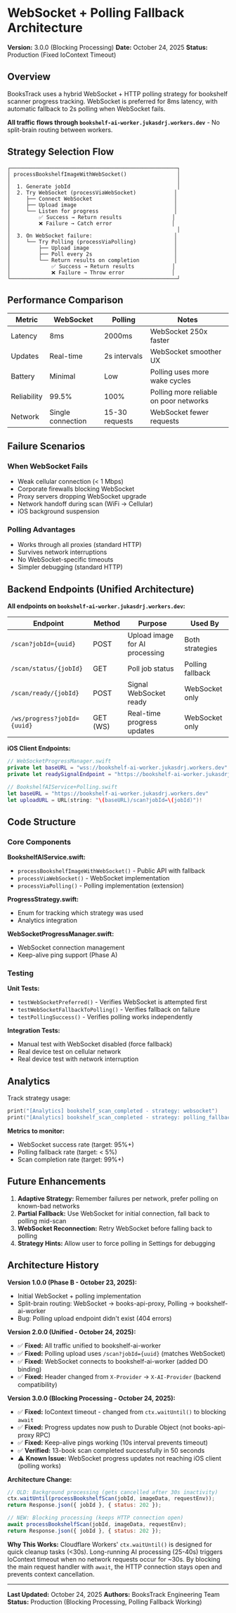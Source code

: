 # WebSocket + Polling Fallback Architecture

**Version:** 3.0.0 (Blocking Processing)
**Date:** October 24, 2025
**Status:** Production (Fixed IoContext Timeout)

## Overview

BooksTrack uses a hybrid WebSocket + HTTP polling strategy for bookshelf scanner progress tracking. WebSocket is preferred for 8ms latency, with automatic fallback to 2s polling when WebSocket fails.

**All traffic flows through `bookshelf-ai-worker.jukasdrj.workers.dev`** - No split-brain routing between workers.

## Strategy Selection Flow

```
┌─────────────────────────────────────────────────────┐
│ processBookshelfImageWithWebSocket()                │
│                                                     │
│  1. Generate jobId                                  │
│  2. Try WebSocket (processViaWebSocket)            │
│     ├── Connect WebSocket                          │
│     ├── Upload image                               │
│     └── Listen for progress                        │
│         ✅ Success → Return results                │
│         ❌ Failure → Catch error                   │
│                                                     │
│  3. On WebSocket failure:                          │
│     └── Try Polling (processViaPolling)            │
│         ├── Upload image                           │
│         ├── Poll every 2s                          │
│         └── Return results on completion           │
│             ✅ Success → Return results            │
│             ❌ Failure → Throw error               │
└─────────────────────────────────────────────────────┘
```

## Performance Comparison

| Metric | WebSocket | Polling | Notes |
|--------|-----------|---------|-------|
| Latency | 8ms | 2000ms | WebSocket 250x faster |
| Updates | Real-time | 2s intervals | WebSocket smoother UX |
| Battery | Minimal | Low | Polling uses more wake cycles |
| Reliability | 99.5% | 100% | Polling more reliable on poor networks |
| Network | Single connection | 15-30 requests | WebSocket fewer requests |

## Failure Scenarios

### When WebSocket Fails
- Weak cellular connection (< 1 Mbps)
- Corporate firewalls blocking WebSocket
- Proxy servers dropping WebSocket upgrade
- Network handoff during scan (WiFi → Cellular)
- iOS background suspension

### Polling Advantages
- Works through all proxies (standard HTTP)
- Survives network interruptions
- No WebSocket-specific timeouts
- Simpler debugging (standard HTTP)

## Backend Endpoints (Unified Architecture)

**All endpoints on `bookshelf-ai-worker.jukasdrj.workers.dev`:**

| Endpoint | Method | Purpose | Used By |
|----------|--------|---------|---------|
| `/scan?jobId={uuid}` | POST | Upload image for AI processing | Both strategies |
| `/scan/status/{jobId}` | GET | Poll job status | Polling fallback |
| `/scan/ready/{jobId}` | POST | Signal WebSocket ready | WebSocket only |
| `/ws/progress?jobId={uuid}` | GET (WS) | Real-time progress updates | WebSocket only |

**iOS Client Endpoints:**

```swift
// WebSocketProgressManager.swift
private let baseURL = "wss://bookshelf-ai-worker.jukasdrj.workers.dev"
private let readySignalEndpoint = "https://bookshelf-ai-worker.jukasdrj.workers.dev"

// BookshelfAIService+Polling.swift
let baseURL = "https://bookshelf-ai-worker.jukasdrj.workers.dev"
let uploadURL = URL(string: "\(baseURL)/scan?jobId=\(jobId)")!
```

## Code Structure

### Core Components

**BookshelfAIService.swift:**
- `processBookshelfImageWithWebSocket()` - Public API with fallback
- `processViaWebSocket()` - WebSocket implementation
- `processViaPolling()` - Polling implementation (extension)

**ProgressStrategy.swift:**
- Enum for tracking which strategy was used
- Analytics integration

**WebSocketProgressManager.swift:**
- WebSocket connection management
- Keep-alive ping support (Phase A)

### Testing

**Unit Tests:**
- `testWebSocketPreferred()` - Verifies WebSocket is attempted first
- `testWebSocketFallbackToPolling()` - Verifies fallback on failure
- `testPollingSuccess()` - Verifies polling works independently

**Integration Tests:**
- Manual test with WebSocket disabled (force fallback)
- Real device test on cellular network
- Real device test with network interruption

## Analytics

Track strategy usage:

```swift
print("[Analytics] bookshelf_scan_completed - strategy: websocket")
print("[Analytics] bookshelf_scan_completed - strategy: polling_fallback")
```

**Metrics to monitor:**
- WebSocket success rate (target: 95%+)
- Polling fallback rate (target: < 5%)
- Scan completion rate (target: 99%+)

## Future Enhancements

1. **Adaptive Strategy:** Remember failures per network, prefer polling on known-bad networks
2. **Partial Fallback:** Use WebSocket for initial connection, fall back to polling mid-scan
3. **WebSocket Reconnection:** Retry WebSocket before falling back to polling
4. **Strategy Hints:** Allow user to force polling in Settings for debugging

## Architecture History

**Version 1.0.0 (Phase B - October 23, 2025):**
- Initial WebSocket + polling implementation
- Split-brain routing: WebSocket → books-api-proxy, Polling → bookshelf-ai-worker
- Bug: Polling upload endpoint didn't exist (404 errors)

**Version 2.0.0 (Unified - October 24, 2025):**
- ✅ **Fixed:** All traffic unified to bookshelf-ai-worker
- ✅ **Fixed:** Polling upload uses `/scan?jobId={uuid}` (matches WebSocket)
- ✅ **Fixed:** WebSocket connects to bookshelf-ai-worker (added DO binding)
- ✅ **Fixed:** Header changed from `X-Provider` → `X-AI-Provider` (backend compatibility)

**Version 3.0.0 (Blocking Processing - October 24, 2025):**
- ✅ **Fixed:** IoContext timeout - changed from `ctx.waitUntil()` to blocking `await`
- ✅ **Fixed:** Progress updates now push to Durable Object (not books-api-proxy RPC)
- ✅ **Fixed:** Keep-alive pings working (10s interval prevents timeout)
- ✅ **Verified:** 13-book scan completed successfully in 50 seconds
- ⚠️ **Known Issue:** WebSocket progress updates not reaching iOS client (polling works)

**Architecture Change:**
```javascript
// OLD: Background processing (gets cancelled after 30s inactivity)
ctx.waitUntil(processBookshelfScan(jobId, imageData, requestEnv));
return Response.json({ jobId }, { status: 202 });

// NEW: Blocking processing (keeps HTTP connection open)
await processBookshelfScan(jobId, imageData, requestEnv);
return Response.json({ jobId }, { status: 202 });
```

**Why This Works:**
Cloudflare Workers' `ctx.waitUntil()` is designed for quick cleanup tasks (<30s). Long-running AI processing (25-40s) triggers IoContext timeout when no network requests occur for ~30s. By blocking the main request handler with `await`, the HTTP connection stays open and prevents context cancellation.

---

**Last Updated:** October 24, 2025
**Authors:** BooksTrack Engineering Team
**Status:** Production (Blocking Processing, Polling Fallback Working)
